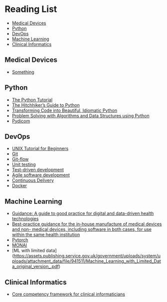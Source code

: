 Reading List
============

* [Medical Devices](#meddev)
* [Python](#python)
* [DevOps](#devops)
* [Machine Learning](#ml)
* [Clinical Informatics](#informatics)

## <a name=meddev></a>Medical Devices 
* [Something](#someting)

## <a name=python></a>Python 
* [The Python Tutorial](https://docs.python.org/3/tutorial/index.html)
* [The Hitchhiker’s Guide to Python](https://docs.python-guide.org)
* [Transforming Code into Beautiful, Idiomatic Python](https://youtu.be/OSGv2VnC0go)
* [Problem Solving with Algorithms and Data Structures using Python](https://runestone.academy/runestone/books/published/pythonds/index.html)
* [Pydicom](https://pydicom.github.io/pydicom)

## <a name=devops></a>DevOps 
* [UNIX Tutorial for Beginners](http://www.ee.surrey.ac.uk/Teaching/Unix)
* [Git](https://www.atlassian.com/git/tutorials/learn-git-with-bitbucket-cloud)
* [Git-flow](https://datasift.github.io/gitflow/IntroducingGitFlow.html)
* [Unit testing](https://testing.googleblog.com/2015/04/just-say-no-to-more-end-to-end-tests.html)
* [Test-driven development](http://agiledata.org/essays/tdd.html)
* [Agile software development](http://agilemanifesto.org/principles.html)
* [Continuous Delivery](https://www.atlassian.com/continuous-delivery/principles/continuous-integration-vs-delivery-vs-deployment)
* [Docker](https://docs.docker.com/engine/docker-overview/)

## <a name=ml></a>Machine Learning 
* [Guidance: A guide to good practice for digital and data-driven health technologies](https://www.gov.uk/government/publications/code-of-conduct-for-data-driven-health-and-care-technology/initial-code-of-conduct-for-data-driven-health-and-care-technology)
* [Best-practice guidance for the in-house manufacture of medical devices and non- medical devices, including software in both cases, for use within the same health institution](https://www.ipem.ac.uk/Portals/0/IHMU%20best-practice%20guidance%20FINAL.pdf?ver=2021-01-18-101840-073)  
* [Pytorch](https://pytorch.org/assets/deep-learning/Deep-Learning-with-PyTorch.pdf)
* [MONAI](https://monai.io)
* [ML with limited data] (https://assets.publishing.service.gov.uk/government/uploads/system/uploads/attachment_data/file/941511/Machine_Learning_with_Limited_Data_original_version_.pdf)

## <a name=informatics></a>Clinical Informatics
* [Core competency framework for clinical informaticians](https://facultyofclinicalinformatics.org.uk/core-competency-framework)
